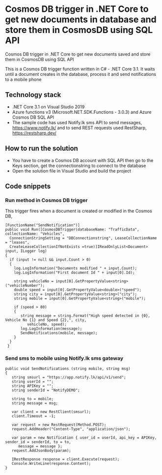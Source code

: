# Cosmos DB trigger in .NET Core to get new documents in database and store them in CosmosDB using SQL API

Cosmos DB trigger in .NET Core to get new documents saved and store them in CosmosDB using SQL API

This is a Cosmos DB trigger function written in C# - .NET Core 3.1. It waits until a document creates in the database, process it and send notifications to a mobile phone

## Technology stack  
* .NET Core 3.1 on Visual Studio 2019
* Azure functions v3 (Microsoft.NET.SDK.Functions - 3.0.3) and Azure Cosmos DB SQL API
* The sample code has used Notify.lk sms API to send messages, https://www.notify.lk/ and to send REST requests used RestSharp, https://restsharp.dev/

## How to run the solution
 * You have to create a Cosmos DB account with SQL API then go to the Keys section, get the connectionstring to connect to the database
 * Open the solution file in Visual Studio and build the project
 
## Code snippets
### Run method in Cosmos DB trigger
This trigger fires when a document is created or modified in the Cosmos DB,
```
[FunctionName("SendNotification")]
public void Run([CosmosDBTrigger(databaseName: "TrafficData", collectionName: "Vehicles", 
  ConnectionStringSetting = "DBConnectionstring", LeaseCollectionName = "leases", 
  CreateLeaseCollectionIfNotExists =true)]IReadOnlyList<Document> input, ILogger log)
{
  if (input != null && input.Count > 0)
  {
    log.LogInformation("Documents modified " + input.Count);
    log.LogInformation("First document Id " + input[0].Id);

    string vehicleNo = input[0].GetPropertyValue<string>("vehicleNumber");
    double speed = input[0].GetPropertyValue<double>("speed");
    string city = input[0].GetPropertyValue<string>("city");
    string mobile = input[0].GetPropertyValue<string>("mobile");

    if (speed > 80)
    {
       string message = string.Format("High speed detected in {0}, Vehicle No {1} and Speed {2},", city,
          vehicleNo, speed);
       log.LogInformation(message);
       SendNotifications(mobile, message);
    }
  }
 }
```
### Send sms to mobile using Notify.lk sms gateway
```
public void SendNotifications (string mobile, string msg)
{
   string smsurl = "https://app.notify.lk/api/v1/send";
   string userId = "";
   string APIKey = "";
   string senderId = "NotifyDEMO";

   string to = mobile;
   string message = msg;

   var client = new RestClient(smsurl);
   client.Timeout = -1;

   var request = new RestRequest(Method.POST);
   request.AddHeader("Content-Type", "application/json");

   var param = new Notification { user_id = userId, api_key = APIKey, sender_id = senderId, to = to,
      message = message };
   request.AddJsonBody(param);

   IRestResponse response = client.Execute(request);
   Console.WriteLine(response.Content);
}
```
